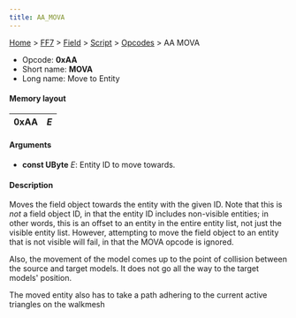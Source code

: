 ```yaml
---
title: AA_MOVA
---
```


[Home](../../../../Main_Page.md) > [FF7](../../../../FF7.md) > [Field](../../../Field.md) > [Script](../../Script.md) > [Opcodes](../Opcodes.md) > AA MOVA

-   Opcode: **0xAA**
-   Short name: **MOVA**
-   Long name: Move to Entity

#### Memory layout

| 0xAA | *E* |
|------|-----|

#### Arguments

-   **const UByte** *E*: Entity ID to move towards.

#### Description

Moves the field object towards the entity with the given ID. Note that this is *not* a field object ID, in that the entity ID includes non-visible entities; in other words, this is an offset to an entity in the entire entity list, not just the visible entity list. However, attempting to move the field object to an entity that is not visible will fail, in that the MOVA opcode is ignored.

Also, the movement of the model comes up to the point of collision between the source and target models. It does not go all the way to the target models' position.

The moved entity also has to take a path adhering to the current active triangles on the walkmesh

